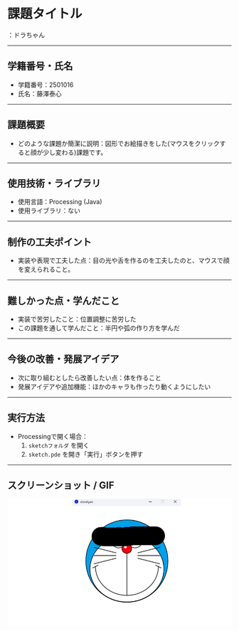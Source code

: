 # 課題タイトル
：ドラちゃん

---

## 学籍番号・氏名
- 学籍番号：2501016
- 氏名：藤澤泰心

---

## 課題概要
- どのような課題か簡潔に説明：図形でお絵描きをした(マウスをクリックすると顔が少し変わる)課題です。
 

---

## 使用技術・ライブラリ
- 使用言語：Processing (Java)
- 使用ライブラリ：ない

---

## 制作の工夫ポイント
- 実装や表現で工夫した点：目の光や舌を作るのを工夫したのと、マウスで顔を変えられること。

---

## 難しかった点・学んだこと
- 実装で苦労したこと：位置調整に苦労した
- この課題を通して学んだこと：半円や弧の作り方を学んだ


---

## 今後の改善・発展アイデア
- 次に取り組むとしたら改善したい点：体を作ること
- 発展アイデアや追加機能：ほかのキャラも作ったり動くようにしたい

---

## 実行方法
- Processingで開く場合：
  1. `sketchフォルダ` を開く
  2. `sketch.pde` を開き「実行」ボタンを押す
---

## スクリーンショット / GIF
![作品のスクショ](dora.gif)
